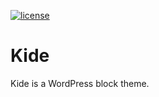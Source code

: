 [![license](https://img.shields.io/github/license/Frollio/wp-kide-theme)](https://github.com/Frollio/wp-kide-theme/blob/main/LICENSE)

# Kide
Kide is a WordPress block theme.
